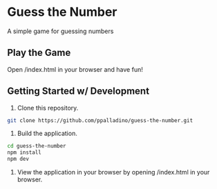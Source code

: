 # Guess the Number
A simple game for guessing numbers

## Play the Game
Open /index.html in your browser and have fun!

## Getting Started w/ Development
1. Clone this repository.
```sh
git clone https://github.com/ppalladino/guess-the-number.git
```

1. Build the application.
```sh
cd guess-the-number
npm install
npm dev
```

1. View the application in your browser by opening /index.html in your browser.
